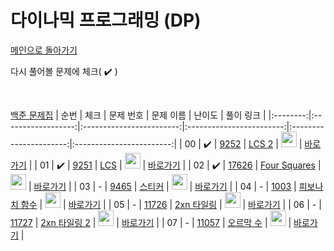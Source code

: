 # 다이나믹 프로그래밍 (DP)

[메인으로 돌아가기](https://github.com/dmswldk28/baekjoon)

다시 풀어볼 문제에 체크( :heavy_check_mark: )

<br>


[백준 문제집](https://www.acmicpc.net/problemset?sort=ac_desc&algo=25)
|   순번   |        체크         |        문제 번호         |        문제 이름         |         난이도          |        풀이 링크         |
|:--------:|:------------------:|:------------------------:|:------------------------:|:----------------------:|:------------------------:|
|   00     | :heavy_check_mark:  | [9252](https://www.acmicpc.net/problem/9252) | [LCS 2](https://www.acmicpc.net/problem/9252) | <img height="25px" width="25px" src="https://static.solved.ac/tier_small/12.svg"/> | [바로가기](./../DP/G4_9252.java) |
|   01     | :heavy_check_mark:  | [9251](https://www.acmicpc.net/problem/9251) | [LCS](https://www.acmicpc.net/problem/9251) | <img height="25px" width="25px" src="https://static.solved.ac/tier_small/11.svg"/> | [바로가기](./../DP/G5_9251.java) |
|   02     | :heavy_check_mark:  | [17626](https://www.acmicpc.net/problem/17626) | [Four Squares](https://www.acmicpc.net/problem/17626) | <img height="25px" width="25px" src="https://static.solved.ac/tier_small/8.svg"/> | [바로가기](./../DP/S3_17626.java) |
|   03     | -                    | [9465](https://www.acmicpc.net/problem/9465) | [스티커](https://www.acmicpc.net/problem/9465) | <img height="25px" width="25px" src="https://static.solved.ac/tier_small/10.svg"/> | [바로가기](./../DP/S1_9465.java) |
|   04     | -                    | [1003](https://www.acmicpc.net/problem/1003) | [피보나치 함수](https://www.acmicpc.net/problem/1003) | <img height="25px" width="25px" src="https://static.solved.ac/tier_small/8.svg"/> | [바로가기](./../DP/S3_1003.java) |
|   05     | -                    | [11726](https://www.acmicpc.net/problem/11726) | [2xn 타일링](https://www.acmicpc.net/problem/11726) | <img height="25px" width="25px" src="https://static.solved.ac/tier_small/8.svg"/> | [바로가기](./../DP/S3_11726.java) |
|   06     | -                    | [11727](https://www.acmicpc.net/problem/11727) | [2xn 타일링 2](https://www.acmicpc.net/problem/11727) | <img height="25px" width="25px" src="https://static.solved.ac/tier_small/8.svg"/> | [바로가기](./../DP/S3_11727.java) |
|   07     | -                    | [11057](https://www.acmicpc.net/problem/11057) | [오르막 수](https://www.acmicpc.net/problem/11057) | <img height="25px" width="25px" src="https://static.solved.ac/tier_small/10.svg"/> | [바로가기](./../DP/S1_11057.java) |
